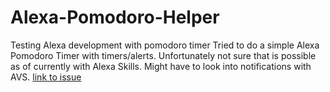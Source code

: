 # Alexa-Pomodoro-Helper
Testing Alexa development with pomodoro timer
Tried to do a simple Alexa Pomodoro Timer with timers/alerts. Unfortunately not sure that is possible as of currently with Alexa Skills. 
Might have to look into notifications with  AVS.
[link to issue](https://github.com/alexa/alexa-skills-kit-sdk-for-nodejs/issues/300)